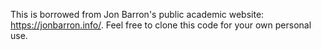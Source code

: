 This is borrowed from Jon Barron's public academic website: https://jonbarron.info/. Feel free to clone this code for your own personal use.